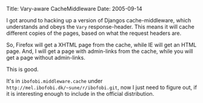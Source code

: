 Title: Vary-aware CacheMiddleware
Date: 2005-09-14

I got around to hacking up a version of Djangos
cache-middleware, which understands and obeys the `Vary`
response-header. This means it will cache different
copies of the pages, based on what the request headers
are.

So, Firefox will get a XHTML page from the cache,
while IE will get an HTML page. And, I will get a page
with admin-links from the cache, while you will get a
page without admin-links.

This is good.

It's in `ibofobi.middleware.cache` under
`http://mel.ibofobi.dk/~sune/r/ibofobi.git`, now I just
need to figure out, if it is interesting enough to
include in the official distribution.
